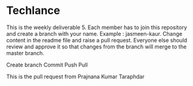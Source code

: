 # Techlance

This is the weekly deliverable 5. Each member has to join this repository and create a branch with your name. Example : jasmeen-kaur. Change content in the readme file and raise a pull request. Everyone else should review and approve it so that changes from the branch will merge to the master branch.

Create branch
Commit
Push
Pull


This is the pull request from Prajnana Kumar Taraphdar